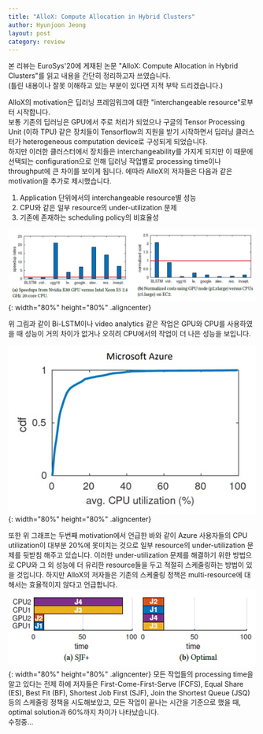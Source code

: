 ```yaml
---
title: "AlloX: Compute Allocation in Hybrid Clusters"
author: Hyunjoon Jeong
layout: post
category: review
---
```

본 리뷰는 EuroSys'20에 게재된 논문 "AlloX: Compute Allocation in Hybrid Clusters"를 읽고 내용을 간단히 정리하고자 쓰였습니다.  
(틀린 내용이나 잘못 이해하고 있는 부분이 있다면 지적 부탁 드리겠습니다.)

AlloX의 motivation은 딥러닝 프레임워크에 대한 "interchangeable resource"로부터 시작합니다.  
보통 기존의 딥러닝은 GPU에서 주로 처리가 되었으나 구글의 Tensor Processing Unit (이하 TPU) 같은 장치들이 Tensorflow의 지원을 받기 시작하면서 딥러닝 클러스터가 heterogeneous computation device로 구성되게 되었습니다.  
하지만 이러한 클러스터에서 장치들은 interchangeability를 가지게 되지만 이 때문에 선택되는 configuration으로 인해 딥러닝 작업별로 processing time이나 throughput에 큰 차이를 보이게 됩니다. 에따라 AlloX의 저자들은 다음과 같은 motivation을 추가로 제시했습니다.  

1. Application 단위에서의 interchangeable resource별 성능
2. CPU와 같은 일부 resource의 under-utilization 문제
3. 기존에 존재하는 scheduling policy의 비효율성

![title](/assets/images/allox_01.jpg){: width="80%" height="80%" .aligncenter}

위 그림과 같이 Bi-LSTM이나 video analytics 같은 작업은 GPU와 CPU를 사용하였을 때 성능이 거의 차이가 없거나 오히려 CPU에서의 작업이 더 나은 성능을 보입니다.  

![title](/assets/images/allox_02.jpg){: width="80%" height="80%" .aligncenter}

또한 위 그래프는 두번째 motivation에서 언급한 바와 같이 Azure 사용자들의 CPU utilization이 대부분 20%에 못미치는 것으로 일부 resource의 under-utilization 문제를 뒷받침 해주고 있습니다. 이러한 under-utilization 문제를 해결하기 위한 방법으로 CPU와 그 외 성능에 더 유리한 resource들을 두고 적절히 스케줄링하는 방법이 있을 것입니다. 하지만 AlloX의 저자들은 기존의 스케줄링 정책은 multi-resource에 대해서는 효율적이지 않다고 언급합니다.  
![title](/assets/images/allox_03.jpg){: width="80%" height="80%" .aligncenter}
모든 작업들의 processing time을 알고 있다는 전제 하에 저자들은 First-Come-First-Serve (FCFS), Equal Share (ES), Best Fit (BF), Shortest Job First (SJF), Join the Shortest Queue (JSQ)등의 스케줄링 정책을 시도해보았고, 모든 작업이 끝나는 시간을 기준으로 했을 때, optimal solution과 60%까지 차이가 나타났습니다.  
수정중...
